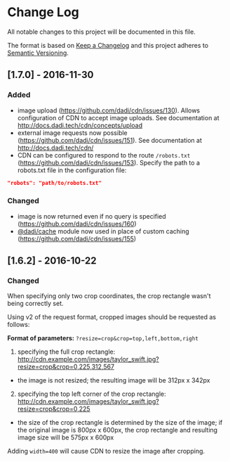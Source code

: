# Change Log
All notable changes to this project will be documented in this file.

The format is based on [Keep a Changelog](http://keepachangelog.com/)
and this project adheres to [Semantic Versioning](http://semver.org/).

## [1.7.0] - 2016-11-30

### Added
* image upload (https://github.com/dadi/cdn/issues/130). Allows configuration of CDN to accept image uploads. See documentation at http://docs.dadi.tech/cdn/concepts/upload
* external image requests now possible (https://github.com/dadi/cdn/issues/151). See documentation at http://docs.dadi.tech/cdn/
* CDN can be configured to respond to the route `/robots.txt` (https://github.com/dadi/cdn/issues/153). Specify the path to a robots.txt file in the configuration file:

```json
"robots": "path/to/robots.txt"
```

### Changed
* image is now returned even if no query is specified (https://github.com/dadi/cdn/issues/160)
* [@dadi/cache](http://www.npmjs.org/@dadi/cache) module now used in place of custom caching (https://github.com/dadi/cdn/issues/155)

## [1.6.2] - 2016-10-22
### Changed
When specifying only two crop coordinates, the crop rectangle wasn't being correctly set.

Using v2 of the request format, cropped images should be requested as follows:

**Format of parameters:** `?resize=crop&crop=top,left,bottom,right`

1. specifying the full crop rectangle: http://cdn.example.com/images/taylor_swift.jpg?resize=crop&crop=0,225,312,567
  * the image is not resized; the resulting image will be 312px x 342px
2. specifying the top left corner of the crop rectangle: http://cdn.example.com/images/taylor_swift.jpg?resize=crop&crop=0,225
  * the size of the crop rectangle is determined by the size of the image; if the original image is 800px x 600px, the crop rectangle and resulting image size will be 575px x 600px

Adding `width=400` will cause CDN to resize the image after cropping.

